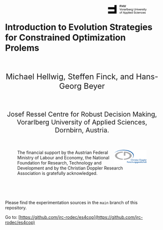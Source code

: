  
<figure><img src="/FHVlogo.png" align="right" style="display: block; margin: auto;" width=30%></figure>
<br>
  
<h1>Introduction to Evolution Strategies for  Constrained Optimization Prolems </h1>
<br>  
<p style="text-align:center;font-size: 19pt">Michael Hellwig, Steffen Finck, and Hans-Georg Beyer</p>
<br>
<p style="text-align:center;font-size: 16pt">Josef Ressel Centre for Robust Decision Making, Vorarlberg University of Applied Sciences, Dornbirn, Austria.</p>

<br>
<figure>
    <img src="CDGlogo.png" align="right" class="center" width=25%>
    <figcaption>The financial support by the Austrian Federal Ministry of Labour and Economy, the National Foundation for Research, Technology and Development and by the Christian Doppler Research Association is gratefully acknowledged.
    </figcaption>
</figure>  

<br>
<br>
<br>

Please find the experimentation sources in the `main` branch of this repository.<br>

Go to: [https://github.com/jrc-rodec/es4cop](https://github.com/jrc-rodec/es4cop)
